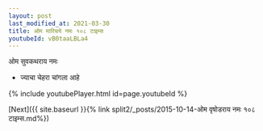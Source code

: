 ```yaml
---
layout: post
last_modified_at: 2021-03-30
title: ओम मारिचये नमः १०८ टाइम्स
youtubeId: vB0taaLBLa4
---
```

 
 
 ओम सुवकथराय नमः  
 
 -  ज्याचा चेहरा चांगला आहे 
 
  
 
  
 
 
 
 
 
 


{% include youtubePlayer.html id=page.youtubeId %}
 
[Next]({{ site.baseurl }}{% link  split2/_posts/2015-10-14-ओम वृषोडराय नमः १०८ टाइम्स.md%})
 
